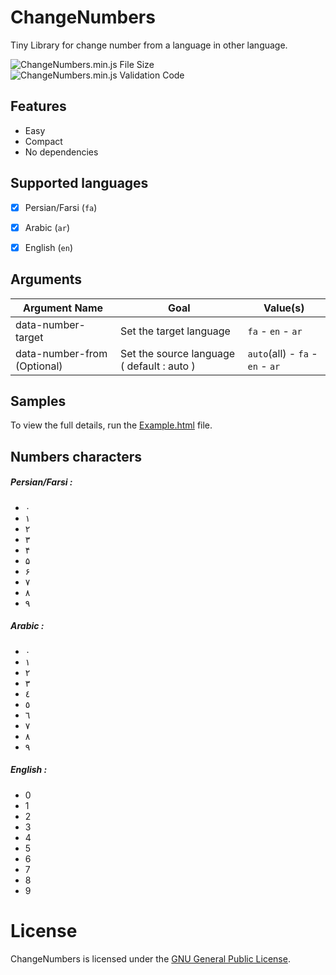 # ChangeNumbers
Tiny Library for change number from a language in other language.

![ChangeNumbers.min.js File Size](https://img.shields.io/badge/Compressed%20Size-1.7%20KB-blue.svg) ![ChangeNumbers.min.js Validation Code](https://img.shields.io/badge/Validation%20Code-Check-green.svg)


## Features 
  - Easy
  - Compact
  - No dependencies
  

## Supported languages
  - [x] Persian/Farsi (`fa`)
  - [x] Arabic (`ar`)
  - [x] English (`en`)
  

## Arguments 


| Argument Name  | Goal | Value(s) | 
| ------------- | ------------- | --------------- | 
| data-number-target | Set the target language  |     `fa` - `en` - `ar` | 
| data-number-from (Optional)  | Set the source language ( default : auto )  | `auto`(all) - `fa` - `en` - `ar` |





## Samples

To view the full details, run the [Example.html](https://github.com/BaseMax/ChangeNumbersJs/blob/master/Example.html) file.




## Numbers characters 

##### Persian/Farsi :
  - ۰
  - ۱
  - ۲
  - ۳
  - ۴
  - ۵
  - ۶
  - ۷
  - ۸
  - ۹

##### Arabic :
  - ٠
  - ١
  - ٢
  - ٣
  - ٤
  - ٥
  - ٦
  - ٧
  - ٨
  - ٩

##### English  :
  - 0
  - 1
  - 2
  - 3
  - 4
  - 5
  - 6
  - 7
  - 8
  - 9



# License

ChangeNumbers is licensed under the [GNU General Public License](https://github.com/BaseMax/ChangeNumbersJs/blob/master/LICENSE).
